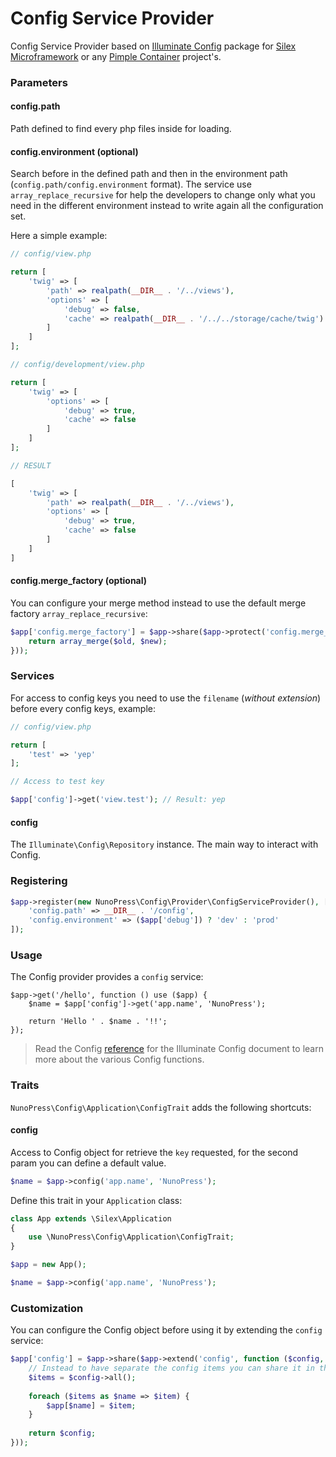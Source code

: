 # Config Service Provider

Config Service Provider based on [Illuminate Config](https://github.com/illuminate/config) package for [Silex Microframework](http://silex.sensiolabs.org/) or any [Pimple Container](http://pimple.sensiolabs.org/) project's.

### Parameters

#### config.path

Path defined to find every php files inside for loading.

#### config.environment (optional)

Search before in the defined path and then in the environment path (`config.path/config.environment` format). The service use `array_replace_recursive` for help the developers to change only what you need in the different environment instead to write again all the configuration set.

Here a simple example:

```php
// config/view.php

return [
    'twig' => [
        'path' => realpath(__DIR__ . '/../views'),
        'options' => [
            'debug' => false,
            'cache' => realpath(__DIR__ . '/../../storage/cache/twig')
        ]
    ]
];

// config/development/view.php

return [
    'twig' => [
        'options' => [
            'debug' => true,
            'cache' => false
        ]
    ]
];

// RESULT

[
    'twig' => [
        'path' => realpath(__DIR__ . '/../views'),
        'options' => [
            'debug' => true,
            'cache' => false
        ]
    ]
]
```

#### config.merge_factory (optional)

You can configure your merge method instead to use the default merge factory `array_replace_recursive`:

```php
$app['config.merge_factory'] = $app->share($app->protect('config.merge_factory', function (array $old, array $new) {
    return array_merge($old, $new);
}));
```

### Services

For access to config keys you need to use the `filename` (_without extension_) before every config keys, example:

```php
// config/view.php

return [
    'test' => 'yep'
];

// Access to test key

$app['config']->get('view.test'); // Result: yep
```

#### config

The `Illuminate\Config\Repository` instance. The main way to interact with Config.

### Registering

```php
$app->register(new NunoPress\Config\Provider\ConfigServiceProvider(), [
    'config.path' => __DIR__ . '/config',
    'config.environment' => ($app['debug']) ? 'dev' : 'prod'
]);
```

### Usage

The Config provider provides a `config` service:

```
$app->get('/hello', function () use ($app) {
    $name = $app['config']->get('app.name', 'NunoPress');
    
    return 'Hello ' . $name . '!!';
});
```

> Read the Config [reference](https://laravel.com/api/master/Illuminate/Config/Repository.html) for the Illuminate Config document to learn more about the various Config functions.

### Traits

`NunoPress\Config\Application\ConfigTrait` adds the following shortcuts:

#### config

Access to Config object for retrieve the `key` requested, for the second param you can define a default value.

```php
$name = $app->config('app.name', 'NunoPress');
```

Define this trait in your `Application` class:

```php
class App extends \Silex\Application
{
    use \NunoPress\Config\Application\ConfigTrait;
}

$app = new App();

$name = $app->config('app.name', 'NunoPress');
```

### Customization

You can configure the Config object before using it by extending the `config` service:

```php
$app['config'] = $app->share($app->extend('config', function ($config, $app) {
    // Instead to have separate the config items you can share it in the current container
    $items = $config->all();
    
    foreach ($items as $name => $item) {
        $app[$name] = $item;
    }
    
    return $config;
}));
```